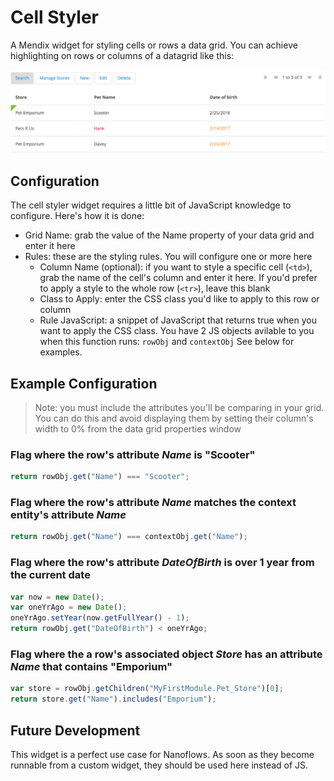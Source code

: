 # Cell Styler
A Mendix widget for styling cells or rows a data grid. You can achieve highlighting on rows or columns of a datagrid like this:

![Screenshot 1](/assets/screenshot1.png)

## Configuration
The cell styler widget requires a little bit of JavaScript knowledge to configure. Here's how it is done:

 - Grid Name: grab the value of the Name property of your data grid and enter it here
 - Rules: these are the styling rules. You will configure one or more here
   - Column Name (optional): if you want to style a specific cell (`<td>`), grab the name of the cell's column and enter it here. If you'd prefer to apply a style to the whole row (`<tr>`), leave this blank
   - Class to Apply: enter the CSS class you'd like to apply to this row or column
   - Rule JavaScript: a snippet of JavaScript that returns true when you want to apply the CSS class. You have 2 JS objects avilable to you when this function runs: `rowObj` and `contextObj` See below for examples.

## Example Configuration

> Note: you must include the attributes you'll be comparing in your grid. You can do this and avoid displaying them by setting their column's width to 0% from the data grid properties window

### Flag where the row's attribute _Name_ is "Scooter"
 
```javascript
return rowObj.get("Name") === "Scooter";
```

### Flag where the row's attribute _Name_ matches the context entity's attribute _Name_

```javascript
return rowObj.get("Name") === contextObj.get("Name");
```

### Flag where the row's attribute _DateOfBirth_ is over 1 year from the current date

```javascript
var now = new Date();
var oneYrAgo = new Date();
oneYrAgo.setYear(now.getFullYear() - 1);
return rowObj.get("DateOfBirth") < oneYrAgo;
```

### Flag where the a row's associated object _Store_ has an attribute _Name_ that contains "Emporium"

```javascript
var store = rowObj.getChildren("MyFirstModule.Pet_Store")[0];
return store.get("Name").includes("Emporium");
```

## Future Development

This widget is a perfect use case for Nanoflows. As soon as they become runnable from a custom widget, they should be used here instead of JS.
